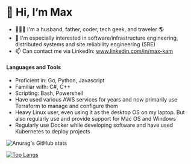 # 👋 Hi, I’m Max

- :family_man_woman_boy: I'm a husband, father, coder, tech geek, and traveler :earth_americas:
- 👀 I'm especially interested in software/infrastructure engineering, distributed systems and site reliability engineering (SRE)
- 📫 Can contact me via LinkedIn: www.linkedin.com/in/max-kam

#### Languages and Tools
- Proficient in: Go, Python, Javascript
- Familiar with: C#, C++
- Scripting: Bash, Powershell
- Have used various AWS services for years and now primarily use Terraform to manage and configure them 
- Heavy Linux user, even using it as the desktop OS on my laptop. But also regularly use and provide support for Mac OS and Windows
- Regularly use Docker while developing software and have used Kubernetes to deploy projects  

![Anurag's GitHub stats](https://github-readme-stats.vercel.app/api?username=MaxKam&count_private=true&show_icons=true&hide=stars,contribs)

[![Top Langs](https://github-readme-stats.vercel.app/api/top-langs/?username=MaxKam&layout=compact&hide=html)](https://github.com/anuraghazra/github-readme-stats)


